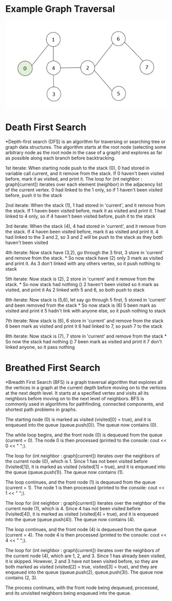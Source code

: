 # Example Graph Traversal

<img src="graph.png" alt="Demo 1" width="600"/>


# Death First Search

*Depth-first search (DFS) is an algorithm for traversing or searching tree or graph data structures. The algorithm starts at the root node (selecting some arbitrary node as the root node in the case of a graph) and explores as far as possible along each branch before backtracking.

1st iterate:
When starting node push to the stack (0), 0 had stored in variable call current, and it remove from the stack.
If 0 haven't been visited before, mark it as visited, and print it. 
The loop for (int neighbor : graph[current]) iterates over each element (neighbor) in the adjacency list of the current vertex. 
0 had linked to the 1 only, so if 1 haven't been visited before, push it to the stack

2nd iterate:
When the stack (1), 1 had stored in 'current', and it remove from the stack.
If 1 haven been visited before, mark it as visited and print it.
1 had linked to 4 only, so if 4 haven't been visited before, push it to the stack

3rd iterate:
When the stack (4), 4 had stored in 'current', and it remove from the stack.
If 4 haven been visited before, mark it as visited and print it.
4 had linked to the 3 and 2, so 3 and 2 will be push to the stack as they both haven't been visited

4th iterate:
Now stack have (3,2), go through the 3 first, 3 store in 'current' and remove from the stack. * So now stack have (2) only
3 mark as visited and print it. 
As 3 don't linked with any others vertex, so it push nothing to stack

5th iterate:
Now stack is (2), 2 store in 'current' and it remove from the stack. * So now stack had nothing ()
2 haven't been visited so it mark as visited, and print it
As 2 linked with 5 and 6, so both push to stack

6th iterate:
Now stack is (5,6), let say go through 5 first, 5 stored in 'current' and been removed from the stack * So now stack is (6)
5 been mark as visited and print it
5 hadn't link with anyone else, so it push nothing to stack

7th iterate:
Now stack is (6), 6 store in 'current' and remove from the stack
6 been mark as visited and print it
6 had linked to 7, so push 7 to the stack

8th iterate:
Now stack is (7), 7 store in 'current' and remove from the stack * So now the stack had nothing ()
7 been mark as visited and print it
7 don't linked anyone, so it pass nothing

# Breathed First Search

*Breadth First Search (BFS) is a graph traversal algorithm that explores all the vertices in a graph at the current depth before moving on to the vertices at the next depth level. It starts at a specified vertex and visits all its neighbors before moving on to the next level of neighbors. BFS is commonly used in algorithms for pathfinding, connected components, and shortest path problems in graphs.

The starting node (0) is marked as visited (visited[0] = true), and it is enqueued into the queue (queue.push(0)). The queue now contains (0).

The while loop begins, and the front node (0) is dequeued from the queue (current = 0). The node 0 is then processed (printed to the console: cout << 0 << " ";).

The loop for (int neighbor : graph[current]) iterates over the neighbors of the current node (0), which is 1. Since 1 has not been visited before (!visited[1]), it is marked as visited (visited[1] = true), and it is enqueued into the queue (queue.push(1)). The queue now contains (1).

The loop continues, and the front node (1) is dequeued from the queue (current = 1). The node 1 is then processed (printed to the console: cout << 1 << " ";).

The loop for (int neighbor : graph[current]) iterates over the neighbor of the current node (1), which is 4. Since 4 has not been visited before (!visited[4]), it is marked as visited (visited[4] = true), and it is enqueued into the queue (queue.push(4)). The queue now contains (4).

The loop continues, and the front node (4) is dequeued from the queue (current = 4). The node 4 is then processed (printed to the console: cout << 4 << " ";).

The loop for (int neighbor : graph[current]) iterates over the neighbors of the current node (4), which are 1, 2, and 3. Since 1 has already been visited, it is skipped. However, 2 and 3 have not been visited before, so they are both marked as visited (visited[2] = true, visited[3] = true), and they are enqueued into the queue (queue.push(2), queue.push(3)). The queue now contains (2, 3).

The process continues, with the front node being dequeued, processed, and its unvisited neighbors being enqueued into the queue.

